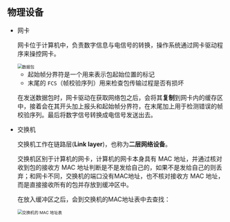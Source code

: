 ## 物理设备

- 网卡

  网卡位于计算机中，负责数字信息与电信号的转换，操作系统通过网卡驱动程序来操控网卡。

  <img src="https://cdn.xiaolincoding.com/gh/xiaolincoder/ImageHost4/%E7%BD%91%E7%BB%9C/%E6%95%B0%E6%8D%AE%E5%8C%85.drawio.png" alt="数据包" style="zoom:67%;" />

  - 起始帧分界符是一个用来表示包起始位置的标记
  - 末尾的 `FCS`（帧校验序列）用来检查包传输过程是否有损坏

  在发送数据包时，网卡驱动在获取网络包之后，会将其**复制**到网卡内的缓存区中，接着会在其开头加上报头和起始帧分界符，在末尾加上用于检测错误的帧校验序列。最后将数字信号转换成电信号发送出去。

  

- 交换机

  交换机工作在链路层(**Link layer**)，也称为**二层网络设备**。

  交换机区别于计算机的网卡，计算机的网卡本身具有 MAC 地址，并通过核对收到包的接收方 MAC 地址判断是不是发给自己的，如果不是发给自己的则丢弃；和网卡不同，交换机的端口没有MAC地址，也不核对接收方 MAC 地址，而是直接接收所有的包并存放到缓冲区中。

  在放入缓冲区之后，会到交换机的MAC地址表中去查找：

  <img src="https://cdn.xiaolincoding.com/gh/xiaolincoder/ImageHost/%E8%AE%A1%E7%AE%97%E6%9C%BA%E7%BD%91%E7%BB%9C/%E9%94%AE%E5%85%A5%E7%BD%91%E5%9D%80%E8%BF%87%E7%A8%8B/23.jpg" alt="交换机的 MAC 地址表" style="zoom: 67%;" />



















